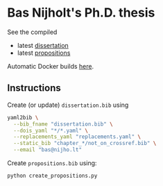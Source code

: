 # Bas Nijholt's Ph.D. thesis

See the compiled
* latest [dissertation](https://gitlab.kwant-project.org/qt/basnijholt/thesis-bas-nijholt/builds/artifacts/master/raw/dissertation.pdf?job=job)
* latest [propositions](https://gitlab.kwant-project.org/qt/basnijholt/thesis-bas-nijholt/builds/artifacts/master/file/propositions.pdf?job=job)


Automatic Docker builds [here](https://hub.docker.com/repository/docker/basnijholt/thesis).


## Instructions
Create (or update) `dissertation.bib` using
```bash
yaml2bib \
  --bib_fname "dissertation.bib" \
  --dois_yaml "*/*.yaml" \
  --replacements_yaml "replacements.yaml" \
  --static_bib "chapter_*/not_on_crossref.bib" \
  --email "bas@nijho.lt"
```

Create `propositions.bib` using:
```bash
python create_propositions.py
```
